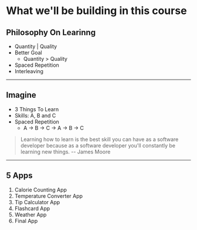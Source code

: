 # What we'll be building in this course

## Philosophy On Learinng

- Quantity | Quality
- Better Goal
  - Quantity > Quality
- Spaced Repetition
- Interleaving

---

## Imagine

- 3 Things To Learn
- Skills: A, B and C
- Spaced Repetition
  - A -> B -> C -> A -> B -> C

> Learning how to learn is the best skill you can have as a software developer because as a software developer you'll constantly be learning new things.
> -- James Moore

---

## 5 Apps

1. Calorie Counting App
2. Temperature Converter App
3. Tip Calculator App
4. Flashcard App
5. Weather App
6. Final App
